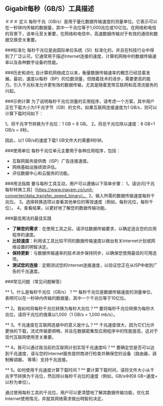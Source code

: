 ## Gigabit每秒（GB/S）工具描述

＃＃＃ 定义
每秒千兆（GB/s）是用于量化数据传输速度的测量单位。它表示可以在一秒钟内传输的数据量，其中一千兆位等于1,000兆位或10亿位。在网络和电信的背景下，该单元至关重要，在网络和电信中，高速数据传输对于有效的通信和数据交换至关重要。

###标准化
每秒千兆位是由国际单位系统（SI）标准化的，并且在科技行业中得到了广泛认可。它通常用于描述Internet连接的速度，计算机网络中的数据传输速率以及各种数字设备的性能。

###历史和进化
自计算机网络成立以来，衡量数据传输速率的概念已经显着发展。最初，速度以每秒（BP）的位数测量，但随着技术的进步，需要更高的能力。引入千兆标准允许更有效的数据传输，尤其是随着宽带互联网和高清流服务的兴起。

###示例计算
为了说明每秒千兆位测量的实用程序，请考虑一个方案，其中用户正在下载大小为1千兆字节（GB）的文件。如果互联网连接速度为1 GB/s，则可以计算下载时间如下：

1。将千兆字节转换为千兆位：1 GB = 8 GB。
2。将总千兆位除以速度：8 GB÷1 GB/s = 8秒。

因此，以1 GB/s的速度下载1 GB文件大约需要8秒钟。

###使用单位
每秒千兆位单元主要用于各种应用程序，包括：
- 互联网服务提供商（ISP）广告连接速度。
- 网络基础设施绩效评估。
- 评估数据中心和云服务的功能。

###用法指南
要与每秒工具互动，用户可以遵循以下简单步骤：
1。请访问[千兆每秒转换工具]（https://www.inayam.co/unit-converter/data_transfer_speed_binary）。
2。输入所需的数据传输速度每秒千兆位。
3。选择转换选项以查看其他单位的等效速度（例如，每秒兆位，每秒千位）。
4。查看结果，以更好地了解您的数据传输功能。

###最佳用法的最佳实践
-  **了解您的需求**：在使用工具之前，请评估数据传输要求，以确定适合您的应用程序的速度。
-  **比较速度**：利用该工具比较不同的数据传输速度以做出有关Internet计划或网络设置的明智决定。
-  **保持更新**：与数据传输速率的技术进步保持同步，以确保您使用最佳的可用选项。
-  **测试您的连接**：定期测试您的Internet连接速度，以验证您正在从ISP中收到广告的千兆速度。

###常见问题（常见问题解答）

** 1。什么是每秒千兆位（GB/s）？**
每秒千兆位是数据传输速度的测量单位，表明可以在一秒钟内传输的数据量，其中一个千兆位等于10亿位。

** 2。我如何将每秒千兆位转换为每秒大兆位？**
要将每秒千兆位转换为每秒大兆位，请将千兆位的值乘以1,000（1 GB/s = 1,000 mb/s）。

** 3。千兆速度在互联网连接中的意义是什么？**
千兆速度很大，因为它们允许更快的下载，流式传输更顺畅，并且在数据密集型应用程序中的性能提高，这对于现代互联网使用至关重要。

** 4。我可以通过我当前的互联网计划实现千兆速度吗？**
要确定您是否可以达到千兆速度，请与您的Internet服务提供商进行检查并确保您的设备（路由器，调制解调器， 等等）支持千兆连接。

** 5。如何使用千兆速度计算下载时间？**
要计算下载时间，请将文件大小从千兆字节转换为千兆位，然后除以每秒千兆位的速度（例如，GB/s中的8 GB÷速度=以秒为单位）。

通过使用每秒工具的千兆位，用户可以更清楚地了解其数据传输功能，优化其Internet使用情况，并就其网络需求做出明智的决定。